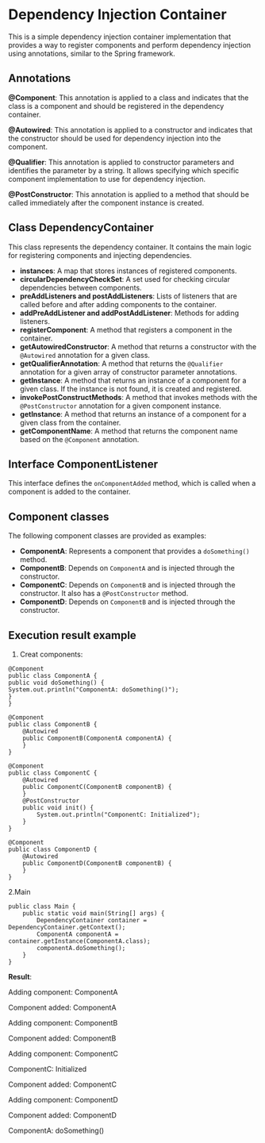 # Dependency Injection Container

This is a simple dependency injection container implementation that provides a way to register components and perform dependency injection using annotations, similar to the Spring framework.

## Annotations

**@Component**: This annotation is applied to a class and indicates that the class is a component and should be registered in the dependency container.

**@Autowired**: This annotation is applied to a constructor and indicates that the constructor should be used for dependency injection into the component.

**@Qualifier**: This annotation is applied to constructor parameters and identifies the parameter by a string. It allows specifying which specific component implementation to use for dependency injection.

**@PostConstructor**: This annotation is applied to a method that should be called immediately after the component instance is created.

## Class DependencyContainer

This class represents the dependency container. It contains the main logic for registering components and injecting dependencies.

- **instances**: A map that stores instances of registered components.
- **circularDependencyCheckSet**: A set used for checking circular dependencies between components.
- **preAddListeners and postAddListeners**: Lists of listeners that are called before and after adding components to the container.
- **addPreAddListener and addPostAddListener**: Methods for adding listeners.
- **registerComponent**: A method that registers a component in the container.
- **getAutowiredConstructor**: A method that returns a constructor with the `@Autowired` annotation for a given class.
- **getQualifierAnnotation**: A method that returns the `@Qualifier` annotation for a given array of constructor parameter annotations.
- **getInstance**: A method that returns an instance of a component for a given class. If the instance is not found, it is created and registered.
- **invokePostConstructMethods**: A method that invokes methods with the `@PostConstructor` annotation for a given component instance.
- **getInstance**: A method that returns an instance of a component for a given class from the container.
- **getComponentName**: A method that returns the component name based on the `@Component` annotation.

## Interface ComponentListener

This interface defines the `onComponentAdded` method, which is called when a component is added to the container.

## Component classes

The following component classes are provided as examples:

- **ComponentA**: Represents a component that provides a `doSomething()` method.
- **ComponentB**: Depends on `ComponentA` and is injected through the constructor.
- **ComponentC**: Depends on `ComponentB` and is injected through the constructor. It also has a `@PostConstructor` method.
- **ComponentD**: Depends on `ComponentB` and is injected through the constructor.

## Execution result example

1. Creat components:

```
@Component
public class ComponentA {
public void doSomething() {
System.out.println("ComponentA: doSomething()");
}
}
```
```
@Component
public class ComponentB {
    @Autowired
    public ComponentB(ComponentA componentA) {
    }
}
```
```
@Component
public class ComponentC {
    @Autowired
    public ComponentC(ComponentB componentB) {
    }
    @PostConstructor
    public void init() {
        System.out.println("ComponentC: Initialized");
    }
}
```
```
@Component
public class ComponentD {
    @Autowired
    public ComponentD(ComponentB componentB) {
    }
}
```

2.Main

```
public class Main {
    public static void main(String[] args) {
        DependencyContainer container = DependencyContainer.getContext();
        ComponentA componentA = container.getInstance(ComponentA.class);
        componentA.doSomething();
    }
}
``` 

**Result**:

Adding component: ComponentA

Component added: ComponentA

Adding component: ComponentB

Component added: ComponentB

Adding component: ComponentC

ComponentC: Initialized

Component added: ComponentC

Adding component: ComponentD

Component added: ComponentD

ComponentA: doSomething()
